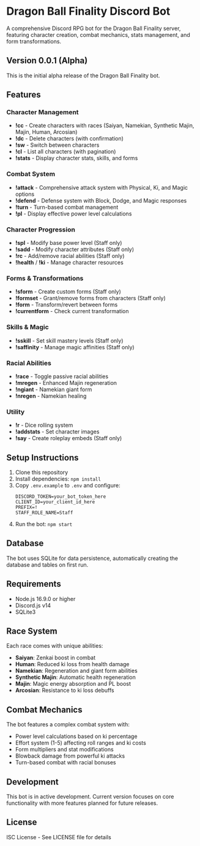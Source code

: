 # Dragon Ball Finality Discord Bot

A comprehensive Discord RPG bot for the Dragon Ball Finality server, featuring character creation, combat mechanics, stats management, and form transformations.

## Version 0.0.1 (Alpha)

This is the initial alpha release of the Dragon Ball Finality bot.

## Features

### Character Management
- **!cc** - Create characters with races (Saiyan, Namekian, Synthetic Majin, Majin, Human, Arcosian)
- **!dc** - Delete characters (with confirmation)
- **!sw** - Switch between characters
- **!cl** - List all characters (with pagination)
- **!stats** - Display character stats, skills, and forms

### Combat System
- **!attack** - Comprehensive attack system with Physical, Ki, and Magic options
- **!defend** - Defense system with Block, Dodge, and Magic responses
- **!turn** - Turn-based combat management
- **!pl** - Display effective power level calculations

### Character Progression
- **!spl** - Modify base power level (Staff only)
- **!sadd** - Modify character attributes (Staff only)
- **!rc** - Add/remove racial abilities (Staff only)
- **!health** / **!ki** - Manage character resources

### Forms & Transformations
- **!sform** - Create custom forms (Staff only)
- **!formset** - Grant/remove forms from characters (Staff only)
- **!form** - Transform/revert between forms
- **!currentform** - Check current transformation

### Skills & Magic
- **!sskill** - Set skill mastery levels (Staff only)
- **!saffinity** - Manage magic affinities (Staff only)

### Racial Abilities
- **!race** - Toggle passive racial abilities
- **!mregen** - Enhanced Majin regeneration
- **!ngiant** - Namekian giant form
- **!nregen** - Namekian healing

### Utility
- **!r** - Dice rolling system
- **!addstats** - Set character images
- **!say** - Create roleplay embeds (Staff only)

## Setup Instructions

1. Clone this repository
2. Install dependencies: `npm install`
3. Copy `.env.example` to `.env` and configure:
   ```env
   DISCORD_TOKEN=your_bot_token_here
   CLIENT_ID=your_client_id_here
   PREFIX=!
   STAFF_ROLE_NAME=Staff
   ```
4. Run the bot: `npm start`

## Database

The bot uses SQLite for data persistence, automatically creating the database and tables on first run.

## Requirements

- Node.js 16.9.0 or higher
- Discord.js v14
- SQLite3

## Race System

Each race comes with unique abilities:
- **Saiyan**: Zenkai boost in combat
- **Human**: Reduced ki loss from health damage
- **Namekian**: Regeneration and giant form abilities
- **Synthetic Majin**: Automatic health regeneration
- **Majin**: Magic energy absorption and PL boost
- **Arcosian**: Resistance to ki loss debuffs

## Combat Mechanics

The bot features a complex combat system with:
- Power level calculations based on ki percentage
- Effort system (1-5) affecting roll ranges and ki costs
- Form multipliers and stat modifications
- Blowback damage from powerful ki attacks
- Turn-based combat with racial bonuses

## Development

This bot is in active development. Current version focuses on core functionality with more features planned for future releases.

## License

ISC License - See LICENSE file for details

